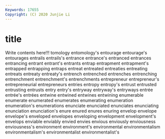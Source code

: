 ```yaml
---
Keywords: 17655
Copyright: (C) 2020 Junjie Li
---
```


# title

Write contents here!!!
tomology 
entomology's
entourage 
entourage's 
entourages 
entrails 
entrails's 
entrance 
entrance's 
entranced 
entrances 
entrancing
entrant 
entrant's 
entrants 
entrap 
entrapment 
entrapment's 
entrapped 
entrapping 
entraps 
entreat
entreated 
entreaties 
entreating 
entreats 
entreaty 
entreaty's 
entrench 
entrenched 
entrenches 
entrenching
entrenchment 
entrenchment's 
entrenchments 
entrepreneur 
entrepreneur's 
entrepreneurial 
entrepreneurs 
entries 
entropy 
entropy's
entrust 
entrusted 
entrusting 
entrusts 
entry 
entry's 
entryway 
entryway's 
entryways 
entrée
entrée's 
entrées 
entwine 
entwined 
entwines 
entwining 
enumerable 
enumerate 
enumerated 
enumerates
enumerating 
enumeration 
enumeration's 
enumerations 
enunciate 
enunciated 
enunciates 
enunciating 
enunciation 
enunciation's
enure 
enured 
enures 
enuring 
envelop 
envelope 
envelope's 
enveloped 
envelopes 
enveloping
envelopment 
envelopment's 
envelops 
enviable 
enviably 
envied 
envies 
envious 
enviously 
enviousness
enviousness's 
environment 
environment's 
environmental 
environmentalism 
environmentalism's 
environmentalist 
environmentalist's 
